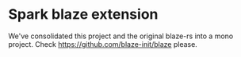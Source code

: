 # Spark blaze extension

We've consolidated this project and the original blaze-rs into a mono project.
Check https://github.com/blaze-init/blaze please.
